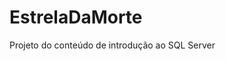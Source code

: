 <div alingn="center">
<img src"https://github.com/MariaIsabelli/EstrelaDaMorte/blob/main/estrela%20da%20morte.jpg" width="300px"/>
</div>

# EstrelaDaMorte

Projeto do conteúdo de introdução ao SQL Server 

